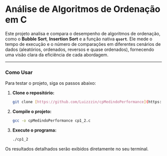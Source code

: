 # Análise de Algoritmos de Ordenação em C

Este projeto analisa e compara o desempenho de algoritmos de ordenação, como o **Bubble Sort**, **Insertion Sort** e a função nativa **`qsort`**. Ele mede o tempo de execução e o número de comparações em diferentes cenários de dados (aleatórios, ordenados, reversos e quase ordenados), fornecendo uma visão clara da eficiência de cada abordagem.

---

### Como Usar

Para testar o projeto, siga os passos abaixo:

1.  **Clone o repositório:**
    ```bash
    git clone [https://github.com/Luizzzin/cpMedindoPerformance](https://github.com/Luizzzin/cpMedindoPerformance)
    ```

2.  **Compile o projeto:**
    ```bash
    gcc -o cpMedindoPerformance cp1_2.c
    ```

3.  **Execute o programa:**
    ```bash
    ./cp1_2
    ```

Os resultados detalhados serão exibidos diretamente no seu terminal.
